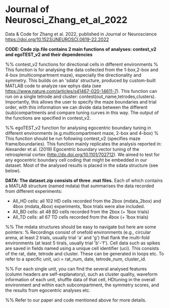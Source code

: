 # Journal of Neurosci_Zhang_et_al_2022
Data &amp; Code for Zhang et al. 2022, published in Journal or Neuroscience https://doi.org/10.1523/JNEUROSCI.0619-22.2022

**CODE: Code zip.file contains 2 main functions of analyses: contest_v2 and egoTEST_v2 and their dependencies**

%% contest_v2  functions for directional cells in different environments 
%    This function is for analysing the data collected from the 1-box,2-box and 4-box (multicompartment maze), especially the directionality and symmetry. This builds on an 'sdata' structure, produced by custom-built MATLAB code to analyze raw ephys data (see https://www.nature.com/articles/s41467-020-14611-7). This function can run on a single tetrode and cluster: contest(out_name,tetrodes,clusters). Importantly, this allows the user to specify the maze boundaries and trial order, with this information we can divide data between the different (sub)compartments and compare tuning curves in this way. The output of the functions are specified in contest_v2. 

%% egoTEST_v2  function for analysing egocentric boundary tuning in different environments (e.g.multicompartment maze, 2-box and 4-box)
%     This function should be run following contest_v2 (specifies maze frame/boundaries). This function mainly replicates the analysis reported in: Alexander et al. (2019) Egocentric boundary vector tuning of the retrosplenial cortex (http://dx.doi.org/10.1101/702712). We aimed to test for any egocentric boundary cell coding that might be embedded in our dataset. Most of the analysed results is placed in the sdata structure (see below). 

**DATA: The dataset.zip consists of three .mat files.**
Each of which contains a MATLAB structure (named mdata) that summarises the data recorded from different experiments:
- All_HD cells: all 102 HD cells recorded from the 2box (mdata_2box) and 4box (mdata_4box) experiments, 1box trials were alse included.  
- All_BD cells: all 48 BD cells recorded from the 2box (+ 1box trials) 
- All_TD cells: all 67 TD cells recorded from the 4box (+ 1box trials) 

%%     The mdata structures should be easy to navigate but here are some pointers:
%         Recordings consist of onefold environments (e.g., circular arena, at least 2 trials, usually trial 'a' and 'g') that flank the multi-fold environments (at least 5 tirals, usually trial 'b'-'f'). Cell data such as spikes are saved in fields named using a unique cell identifier (uci). This consists of the rat, date, tetrode and cluster. These can be generated in loops etc. To refer to a specific unit, uci = rat_num, date, tetrode_num, cluster_id.  

%%     For each single unit, you can find the several analysed features (column headers are self-explanatory), such as cluster quality, waveform information of each unit, shuffle data of that cell, HDtuning in the overall environment and within each subcompartment, the symmetry scores, and the results from egocentric analyses etc. 

%%  Refer to our paper and code mentioned above for more details. 
